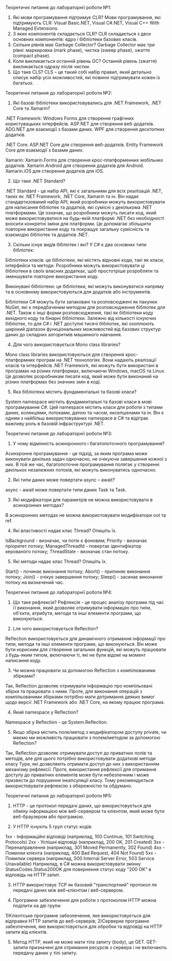 Теоретичні питання до лабораторнії роботи №1:
1.	Які мови програмування підтримує CLR?
Мови програмування, які підтримують CLR: Visual Basic.NET, Visual C#.NET, Visual C++ With Managed Extensions.
2.	З яких компонентів складається CLR?
CLR складається з двох основних компонентів: ядро і бібліотеки базових класів.
3.	Скільки рівнів має Garbage Collector?
Garbage Collector має три рівні: маркировка (mark phase), чистка (sweep phase), зжаття (compact phase).
4.	Коли викликається останній рівень GC?
Останній рівень (зжаття) викликається одразу після чистки.
5.	Що таке CLS?
CLS – це такий собі набір правил, який детально описує набір усіх можливостей, які повинні підтримувати кожен із багатьох.

Теоретичні питання до лабораторнії роботи №2:
1.	Які базові бібліотеки використовувались для .NET Framework, .NET Core та Xamarin?

.NET Framework:
Windows Forms для створення графічних користувацьких інтерфейсів.
ASP.NET для створення веб-додатків.
ADO.NET для взаємодії з базами даних.
WPF для створення десктопних додатків.

.NET Core:
ASP.NET Core для створення веб-додатків.
Entity Framework Core для взаємодії з базами даних.

Xamarin:
Xamarin.Forms для створення крос-платформенних мобільних додатків.
Xamarin.Android для створення додатків для Android.
Xamarin.iOS для створення додатків для iOS.

2.	Що таке .NET Standard?

.NET Standard - це набір API, які є загальними для всіх реалізацій .NET, таких як .NET Framework, .NET Core, Xamarin та ін. Він надає стандартизований набір API, який розробники можуть використовувати для написання бібліотек та додатків, які сумісні з декількома .NET платформами. Це означає, що розробники можуть писати код, який може використовуватися на будь-якій платформі .NET без необхідності вносити конкретні зміни для платформи. Це допомагає збільшити повторне використання коду та покращує загальну сумісність та взаємодію бібліотек та додатків .NET.

3.	Скільки існує видів бібліотек і які?
У C# є два основних типи бібліотек:

Бібліотеки класів: це бібліотеки, які містять відновні коди, такі як класи, інтерфейси та методи. Розробники можуть використовувати ці бібліотеки в своїх власних додатках, щоб простотріше розробляти та зменшувати повторне використання коду.

Виконувані бібліотеки: це бібліотеки, які можуть виконуватися напряму та в основному використовуються для додатків або інструментів.

Бібліотеки C# можуть бути запаковані та розповсюджені як пакунки NuGet, які є передбаченим методом для розповсюдження бібліотек для .NET. Також є інші форми розповсюдження, такі як бібліотеки коду вихідного коду та бінарні бібліотеки. Залежно від кількості  існуючих бібліотек, то для C# і .NET доступні тисячі бібліотек, які охоплюють широкий діапазон функціональних можливостей від базових структур даних до складних алгоритмів машинного навчання.	

4.	Для чого використовується Mono class libraries?

Mono class libraries використовуються для створення крос-платформних програм на .NET технологіях. Вони надають реалізації класів та інтерфейсів .NET Framework, які можуть бути використані в програмах на різних платформах, включаючи Windows, macOS та Linux. Це дозволяє розробникам писати код, який може бути виконаний на різних платформах без значних змін в коді.

5.	Яка бібліотека містить фундаментальні та базові класи?

System namespace містить фундаментальні та базові класи в мові програмування C#. Цей namespace містить класи для роботи з типами даних, колекціями, потоками, датою та часом, ексепшенами та ін. Він є одним з найбільш використовуваних namespace в C# та відіграє важливу роль в базовій інфраструктурі .NET.

Теоретичні питання до лабораторнії роботи №3:
1.	У чому відмінність асинхронного і багатопоточного програмування?

Асинхронне програмування - це підхід, за яким програма може виконувати декілька задач одночасно, не очікуючи завершення кожної з них. В той же час, багатопоточне програмування полягає у створенні декількох незалежних потоків, які можуть виконуватись одночасно.

2.	Які типи даних може повертати async – await?

async - await може повертати типи даних Task та Task<TResult>.

3.	Які модифікатори для параметрів не можна використовувати  в асинхронних методах?

В асинхронних методах не можна використовувати модифікатори out та ref.

4.	Які властивості надає клас Thread? Опишіть їх.

IsBackground - визначає, чи потік є фоновим;
Priority - визначає пріоритет потоку;
ManagedThreadId - повертає ідентифікатор керованого потоку;
ThreadState - визначає стан потоку.

5.	Які методи надає клас Thread? Опишіть їх.

Start() - починає виконання потоку;
Abort() - припиняє виконання потоку;
Join() - очікує завершення потоку;
Sleep() - засинає виконання потоку на визначений час.

Теоретичні питання до лабораторнії роботи №4:
1.	Що таке рефлексія?
Рефлексія - це процес аналізу програми під час її виконання, який дозволяє отримувати інформацію про типи, об'єкти, атрибути, методи та інші елементи програми, що виконуються.

2.	Lля чого використовується Reflection?

Reflection використовується для динамічного отримання інформації про типи, методи та інші елементи програми, що виконуються. Він може бути корисним для створення загальних функцій, які можуть працювати з будь-яким типом, включаючи ті, які не були відомі на момент написання коду.

3.	Чи можна працювати за допомогою Reflection з компілюваними збірками?

Так, Reflection дозволяє отримувати інформацію про компільовані збірки та працювати з ними. Проте, для виконання операцій з компільованими збірками потрібно мати дотримання деяких вимог щодо версії .NET Framework або .NET Core, на якому працює програма.

4.	Який namespace у Reflection?

Namespace у Reflection - це System.Reflection.

5.	Якщо збірка містить поле/метод з модифікатором доступу private, чи маємо ми можливість працювати з полем/методом за допомогою Reflection?

Так, Reflection дозволяє отримувати доступ до приватних полів та методів, але для цього потрібно використовувати додаткові методи класу Type, які дозволяють отримати доступ до них з використанням механізму рефлексії. Проте, використання рефлексії для отримання доступу до приватних елементів може бути небезпечним і може призвести до порушення інкапсуляції класу. Тому рекомендується використовувати рефлексію з обережністю та обдумано.

Теоретичні питання до лабораторнії роботи №5:
1.	HTTP - це протокол передачі даних, що використовується для обміну інформацією між веб-сервером та клієнтом, який може бути веб-браузером або програмою.

2.	У HTTP існують 5 груп статус кодів:

1xx - Інформаційні відповіді (наприклад, 100 Continue, 101 Switching Protocols)
2xx - Успішні відповіді (наприклад, 200 OK, 201 Created)
3xx - Перенаправлення (наприклад, 301 Moved Permanently, 302 Found)
4xx - Помилки клієнта (наприклад, 400 Bad Request, 404 Not Found)
5xx - Помилки сервера (наприклад, 500 Internal Server Error, 503 Service Unavailable)
Наприклад, в C# можна використовувати змінну StatusCodes.Status200OK для повернення статус коду "200 OK" в відповідь на HTTP запит.

3.	HTTP використовує TCP як базовий "транспортний" протокол ля передачі даних між веб-клієнтом і веб-сервером.

4.	Програмне забезпечення для роботи з протоколом HTTP можна поділити на дві групи:

1)Клієнтське програмне забезпечення, яке використовується для відправки HTTP запитів до веб-серверів;
2)Серверне програмне забезпечення, яке використовується для обробки та відповіді на HTTP запити від клієнтів. 

5.	Метод HTTP, який не може мати тіла запиту (body), це GET. GET-запити призначені для отримання ресурсів з сервера і не включають передачу даних у тілі запиту.
	